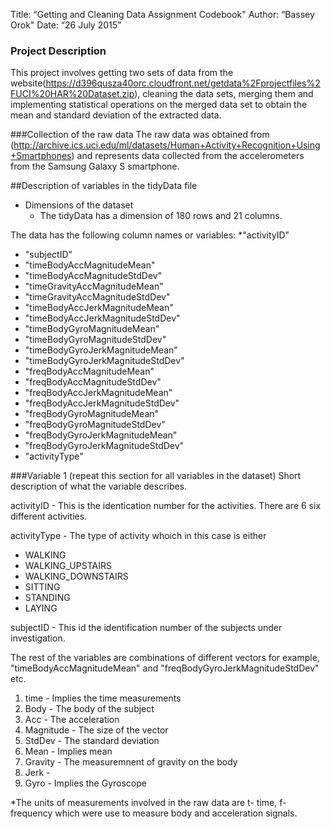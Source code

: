 
Title: “Getting and Cleaning Data Assignment Codebook"
Author: “Bassey Orok"
Date: “26 July 2015”


### Project Description
This project involves getting two sets of data from the website(https://d396qusza40orc.cloudfront.net/getdata%2Fprojectfiles%2FUCI%20HAR%20Dataset.zip), cleaning the data sets, merging them and implementing statistical operations on the merged data set to obtain the mean and standard deviation of the extracted data.

###Collection of the raw data
The raw data was obtained from (http://archive.ics.uci.edu/ml/datasets/Human+Activity+Recognition+Using+Smartphones) and represents data collected from the accelerometers from the Samsung Galaxy S smartphone.


##Description of variables in the tidyData file

 * Dimensions of the dataset
   - The tidyData has a dimension of 180 rows and 21 columns.
 
The data has the following column names or variables:
 *"activityID" 
 * "subjectID" 
 * "timeBodyAccMagnitudeMean"
 * "timeBodyAccMagnitudeStdDev"
 * "timeGravityAccMagnitudeMean"
 * "timeGravityAccMagnitudeStdDev"
 * "timeBodyAccJerkMagnitudeMean" 
 * "timeBodyAccJerkMagnitudeStdDev"
 * "timeBodyGyroMagnitudeMean"
 * "timeBodyGyroMagnitudeStdDev"
 * "timeBodyGyroJerkMagnitudeMean" 
 * "timeBodyGyroJerkMagnitudeStdDev"
 * "freqBodyAccMagnitudeMean"
 * "freqBodyAccMagnitudeStdDev"
 * "freqBodyAccJerkMagnitudeMean"
 * "freqBodyAccJerkMagnitudeStdDev"
 * "freqBodyGyroMagnitudeMean"
 * "freqBodyGyroMagnitudeStdDev"
 * "freqBodyGyroJerkMagnitudeMean"
 * "freqBodyGyroJerkMagnitudeStdDev"
 * "activityType"

###Variable 1 (repeat this section for all variables in the dataset)
Short description of what the variable describes.

activityID - This is the identication number for the activities. There are 6 six different activities.

activityType - The type of activity whoich in this case is either 
  * WALKING
  * WALKING_UPSTAIRS
  * WALKING_DOWNSTAIRS
  * SITTING
  * STANDING
  * LAYING
  
subjectID  - This id the identification number of the subjects under investigation.

The rest of the variables are combinations of different vectors for example, "timeBodyAccMagnitudeMean" and "freqBodyGyroJerkMagnitudeStdDev" etc.
 1. time -  Implies the time measurements
 2. Body -  The body of the subject
 3. Acc - The acceleration
 4. Magnitude - The size of the vector
 5. StdDev - The standard deviation
 6. Mean  - Implies mean
 7. Gravity  - The measuremnent of gravity on the body
 8. Jerk - 
 9. Gyro -  Implies the Gyroscope

*The units of measurements involved in the raw data are t- time, f- frequency which were use to measure body and acceleration signals.

